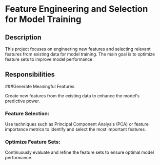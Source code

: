 # Feature Engineering and Selection for Model Training
## Description
This project focuses on engineering new features and selecting relevant features from existing data for model training. The main goal is to optimize feature sets to improve model performance.

## Responsibilities
###Generate Meaningful Features:

Create new features from the existing data to enhance the model's predictive power.
### Feature Selection:

Use techniques such as Principal Component Analysis (PCA) or feature importance metrics to identify and select the most important features.
### Optimize Feature Sets:

Continuously evaluate and refine the feature sets to ensure optimal model performance.
